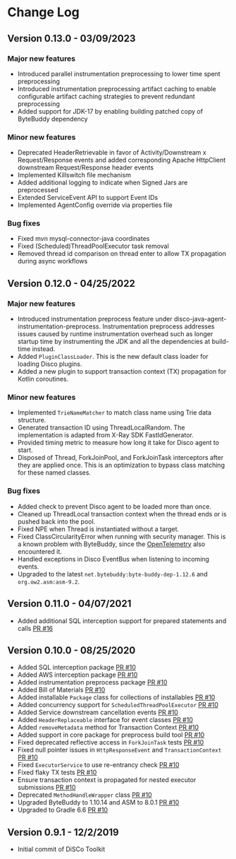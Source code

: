 # Change Log

## Version 0.13.0 - 03/09/2023

### Major new features

* Introduced parallel instrumentation preprocessing to lower time spent preprocessing
* Introduced instrumentation preprocessing artifact caching to enable configurable artifact caching strategies to prevent redundant preprocessing
* Added support for JDK-17 by enabling building patched copy of ByteBuddy dependency

### Minor new features

* Deprecated HeaderRetrievable in favor of Activity/Downstream x Request/Response events and added corresponding Apache HttpClient downstream Request/Response header events
* Implemented Killswitch file mechanism
* Added additional logging to indicate when Signed Jars are preprocessed
* Extended ServiceEvent API to support Event IDs
* Implemented AgentConfig override via properties file

### Bug fixes

* Fixed mvn mysql-connector-java coordinates
* Fixed (Scheduled)ThreadPoolExecutor task removal
* Removed thread id comparison on thread enter to allow TX propagation during async workflows

## Version 0.12.0 - 04/25/2022

### Major new features

* Introduced instrumentation preprocess feature under disco-java-agent-instrumentation-preprocess. Instrumentation preprocess addresses issues caused by runtime instrumentation overhead such as longer startup time by instrumenting the JDK and all the dependencies at build-time instead.
* Added `PluginClassLoader`. This is the new default class loader for loading Disco plugins.
* Added a new plugin to support transaction context (TX) propagation for Kotlin coroutines.

### Minor new features

* Implemented `TrieNameMatcher` to match class name using Trie data structure.
* Generated transaction ID using ThreadLocalRandom. The implementation is adapted from X-Ray SDK FastIdGenerator.
* Provided timing metric to measure how long it take for Disco agent to start.
* Disposed of Thread, ForkJoinPool, and ForkJoinTask interceptors after they are applied once. This is an optimization to bypass class matching for these named classes.

### Bug fixes

* Added check to prevent Disco agent to be loaded more than once.
* Cleaned up ThreadLocal transaction context when the thread ends or is pushed back into the pool.
* Fixed NPE when Thread is instantiated without a target.
* Fixed ClassCircularityError when running with security manager. This is a known problem with ByteBuddy, since the [OpenTelemetry](https://github.com/open-telemetry/opentelemetry-java-instrumentation/pull/4557) also encountered it.
* Handled exceptions in Disco EventBus when listening to incoming events.
* Upgraded to the latest `net.bytebuddy:byte-buddy-dep-1.12.6` and `org.ow2.asm:asm-9.2`.

## Version 0.11.0 - 04/07/2021

* Added additional SQL interception support for prepared statements and calls [PR #16](https://github.com/awslabs/disco/pull/16)

## Version 0.10.0 - 08/25/2020

* Added SQL interception package [PR #10](https://github.com/awslabs/disco/pull/10)
* Added AWS interception package [PR #10](https://github.com/awslabs/disco/pull/10)
* Added instrumentation preprocess package [PR #10](https://github.com/awslabs/disco/pull/10)
* Added Bill of Materials [PR #10](https://github.com/awslabs/disco/pull/10)
* Added installable `Package` class for collections of installables [PR #10](https://github.com/awslabs/disco/pull/10)
* Added concurrency support for `ScheduledThreadPoolExecutor` [PR #10](https://github.com/awslabs/disco/pull/10)
* Added Service downstream cancellation events [PR #10](https://github.com/awslabs/disco/pull/10)
* Added `HeaderReplaceable` interface for event classes [PR #10](https://github.com/awslabs/disco/pull/10)
* Added `removeMetadata` method for Transaction Context [PR #10](https://github.com/awslabs/disco/pull/10)
* Added support in core package for preprocess build tool [PR #10](https://github.com/awslabs/disco/pull/10)
* Fixed deprecated reflective access in `ForkJoinTask` tests [PR #10](https://github.com/awslabs/disco/pull/10)
* Fixed null pointer issues in `HttpResponseEvent` and `TransactionContext` [PR #10](https://github.com/awslabs/disco/pull/10)
* Fixed `ExecutorService` to use re-entrancy check [PR #10](https://github.com/awslabs/disco/pull/10)
* Fixed flaky TX tests [PR #10](https://github.com/awslabs/disco/pull/10)
* Ensure transaction context is propagated for nested executor submissions [PR #10](https://github.com/awslabs/disco/pull/10)
* Deprecated `MethodHandleWrapper` class [PR #10](https://github.com/awslabs/disco/pull/10)
* Upgraded ByteBuddy to 1.10.14 and ASM to 8.0.1 [PR #10](https://github.com/awslabs/disco/pull/10)
* Upgraded to Gradle 6.6 [PR #10](https://github.com/awslabs/disco/pull/10)

## Version 0.9.1 - 12/2/2019

* Initial commit of DiSCo Toolkit
